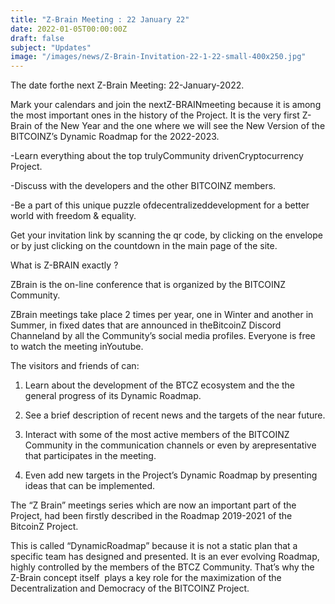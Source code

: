 ```yaml
---
title: "Z-Brain Meeting : 22 January 22"
date: 2022-01-05T00:00:00Z
draft: false
subject: "Updates"
image: "/images/news/Z-Brain-Invitation-22-1-22-small-400x250.jpg"
---
```


The date forthe next Z-Brain Meeting: 22-January-2022.

Mark your calendars and join the nextZ-BRAINmeeting because it is among the most important ones in the history of the Project. It is the very first Z-Brain of the New Year and the one where we will see the New Version of the BITCOINZ’s Dynamic Roadmap for the 2022-2023.

-Learn everything about the top trulyCommunity drivenCryptocurrency Project.

-Discuss with the developers and the other BITCOINZ members.

-Be a part of this unique puzzle ofdecentralizeddevelopment for a better world with freedom & equality.

Get your invitation link by scanning the qr code, by clicking on the envelope or by just clicking on the countdown in the main page of the site.

What is Z-BRAIN exactly ?

ZBrain is the on-line conference that is organized by the BITCOINZ Community.

ZBrain meetings take place 2 times per year, one in Winter and another in Summer, in fixed dates that are announced in theBitcoinZ Discord Channeland by all the Community’s social media profiles. Everyone is free to watch the meeting inYoutube.

The visitors and friends of can:

1. Learn about the development of the BTCZ ecosystem and the the general progress of its Dynamic Roadmap.

2. See a brief description of recent news and the targets of the near future.

3. Interact with some of the most active members of the BITCOINZ Community in the communication channels or even by arepresentative that participates in the meeting.

4. Even add new targets in the Project’s Dynamic Roadmap by presenting ideas that can be implemented.

The “Z Brain” meetings series which are now an important part of the Project, had been firstly described in the Roadmap 2019-2021 of the BitcoinZ Project.

This is called “DynamicRoadmap” because it is not a static plan that a specific team has designed and presented. It is an ever evolving Roadmap, highly controlled by the members of the BTCZ Community. That’s why the Z-Brain concept itself  plays a key role for the maximization of the Decentralization and Democracy of the BITCOINZ Project.
